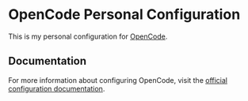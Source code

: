# OpenCode Personal Configuration

This is my personal configuration for [OpenCode](https://opencode.ai/docs/config/).

## Documentation

For more information about configuring OpenCode, visit the [official configuration documentation](https://opencode.ai/docs/config/).